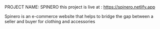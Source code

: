 PROJECT NAME: SPINERO 
this project is live at : https://spinero.netlify.app

Spinero is an e-commerce website that helps to bridge the gap between a seller and  buyer for clothing and accessories
